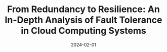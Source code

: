 ---
title: "From Redundancy to Resilience: An In-Depth Analysis of Fault Tolerance in Cloud Computing Systems"
collection: teaching
type: "<i>Fault tolerance, Cloud Computing, Distributed Systems</i><br>Feb 2024 - May 2024<br><b>Supervisor:</b> Dr. Rezwana Reaz"
excerpt: "<b>Contribution:</b> Analyzed fault tolerance mechanisms in cloud computing, categorize approaches, compare frameworks, and explore advanced techniques to enhance resilience and high availability"
paperurl: none
date: 2024-02-01
permalink:
venue:
location:
---